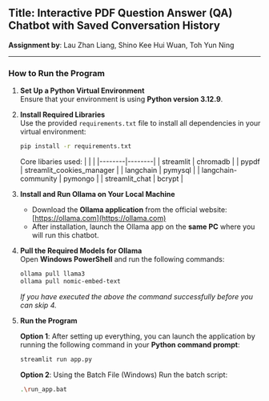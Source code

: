 ## Title: Interactive PDF Question Answer (QA) Chatbot with Saved Conversation History

**Assignment by**: Lau Zhan Liang, Shino Kee Hui Wuan, Toh Yun Ning

---

### How to Run the Program

1. **Set Up a Python Virtual Environment**  
   Ensure that your environment is using **Python version 3.12.9**.

2. **Install Required Libraries**  
   Use the provided `requirements.txt` file to install all dependencies in your virtual environment:

   ```bash
   pip install -r requirements.txt
   ```
   
   Core libaries used:
   |        |        |
   |--------|--------|
   | streamlit           | chromadb               |
   | pypdf               | streamlit_cookies_manager |
   | langchain           | pymysql                |
   | langchain-community | pymongo                |
   | streamlit_chat      | bcrypt                 |


3. **Install and Run Ollama on Your Local Machine**  
   - Download the **Ollama application** from the official website:  
     [https://ollama.com](https://ollama.com)
   - After installation, launch the Ollama app on the **same PC** where you will run this chatbot.

4. **Pull the Required Models for Ollama**  
   Open **Windows PowerShell** and run the following commands:

   ```bash
   ollama pull llama3
   ollama pull nomic-embed-text
   ```
   _If you have executed the above the command successfully before you can skip 4._

5. **Run the Program**

   **Option 1**: After setting up everything, you can launch the application by running the following command in your **Python command prompt**:

   ```bash
   streamlit run app.py
   ```

     **Option 2**: Using the Batch File (Windows) Run the batch script:
      ```bash
      .\run_app.bat
      ```

